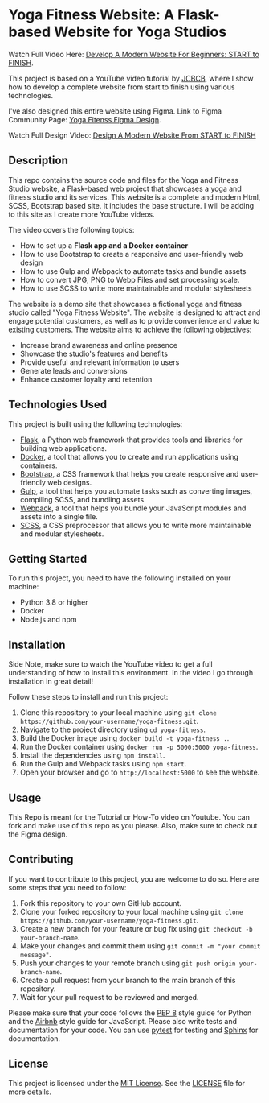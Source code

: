 <h1>Yoga Fitness Website: A Flask-based Website for Yoga Studios</h1>
<p>Watch Full Video Here: <a href="https://youtu.be/i2ids6aOFds">Develop A Modern Website For Beginners: START to FINISH</a>.</p></p>
<p>This project is based on a YouTube video tutorial by <a href="https://www.youtube.com/@JCBCB">JCBCB</a>, where I show how to develop a complete website from start to finish using various technologies. </p>
<p>I've also designed this entire website using Figma. Link to Figma Community Page: <a href="https://www.figma.com/community/file/1312500231218300214/modern-yoga-fitness-web-design">Yoga Fitenss Figma Design</a>.</p>
<p>Watch Full Design Video: <a href="https://youtu.be/ddOlMDN5O_c">Design A Modern Website From START to FINISH</a></p>

<h2>Description</h2>
<p>This repo contains the source code and files for the Yoga and Fitness Studio website, a Flask-based web project that showcases a yoga and fitness studio and its services. This website is a complete and modern Html, SCSS, Bootstrap based site. It includes the base structure. I will be adding to this site as I create more YouTube videos. </p>

<p>The video covers the following topics:</p>

<ul>
  <li>How to set up a <b>Flask app and a Docker container</b></li>
  <li>How to use Bootstrap to create a responsive and user-friendly web design</li>
  <li>How to use Gulp and Webpack to automate tasks and bundle assets</li>
  <li>How to convert JPG, PNG to Webp Files and set processing scale.</li>
  <li>How to use SCSS to write more maintainable and modular stylesheets</li>
</ul>

<p>The website is a demo site that showcases a fictional yoga and fitness studio called "Yoga Fitness Website". The website is designed to attract and engage potential customers, as well as to provide convenience and value to existing customers. The website aims to achieve the following objectives:</p>

<ul>
  <li>Increase brand awareness and online presence</li>
  <li>Showcase the studio's features and benefits</li>
  <li>Provide useful and relevant information to users</li>
  <li>Generate leads and conversions</li>
  <li>Enhance customer loyalty and retention</li>
</ul>


<h2>Technologies Used</h2>

<p>This project is built using the following technologies:</p>

<ul>
  <li><a href="https://flask.palletsprojects.com/en/2.0.x/">Flask</a>, a Python web framework that provides tools and libraries for building web applications.</li>
  <li><a href="https://www.docker.com/">Docker</a>, a tool that allows you to create and run applications using containers.</li>
  <li><a href="https://getbootstrap.com/">Bootstrap</a>, a CSS framework that helps you create responsive and user-friendly web designs.</li>
  <li><a href="https://gulpjs.com/">Gulp</a>, a tool that helps you automate tasks such as converting images, compiling SCSS, and bundling assets.</li>
  <li><a href="https://webpack.js.org/">Webpack</a>, a tool that helps you bundle your JavaScript modules and assets into a single file.</li>
  <li><a href="https://sass-lang.com/">SCSS</a>, a CSS preprocessor that allows you to write more maintainable and modular stylesheets.</li>
</ul>

<h2>Getting Started</h2>

<p>To run this project, you need to have the following installed on your machine:</p>

<ul>
  <li>Python 3.8 or higher</li>
  <li>Docker</li>
  <li>Node.js and npm</li>
</ul>

<h2>Installation</h2>
<p>Side Note, make sure to watch the YouTube video to get a full understanding of how to install this environment. In the video I go through installation in great detail!</p>
<p>Follow these steps to install and run this project:</p>

<ol>
  <li>Clone this repository to your local machine using <code>git clone https://github.com/your-username/yoga-fitness.git</code>.</li>
  <li>Navigate to the project directory using <code>cd yoga-fitness</code>.</li>
  <li>Build the Docker image using <code>docker build -t yoga-fitness .</code>.</li>
  <li>Run the Docker container using <code>docker run -p 5000:5000 yoga-fitness</code>.</li>
  <li>Install the dependencies using <code>npm install</code>.</li>
  <li>Run the Gulp and Webpack tasks using <code>npm start</code>.</li>
  <li>Open your browser and go to <code>http://localhost:5000</code> to see the website.</li>
</ol>

<h2>Usage</h2>

<p>This Repo is meant for the Tutorial or How-To video on Youtube. You can fork and make use of this repo as you please. Also, make sure to check out the Figma design. </p>

<h2>Contributing</h2>

<p>If you want to contribute to this project, you are welcome to do so. Here are some steps that you need to follow:</p>

<ol>
  <li>Fork this repository to your own GitHub account.</li>
  <li>Clone your forked repository to your local machine using <code>git clone https://github.com/your-username/yoga-fitness.git</code>.</li>
  <li>Create a new branch for your feature or bug fix using <code>git checkout -b your-branch-name</code>.</li>
  <li>Make your changes and commit them using <code>git commit -m "your commit message"</code>.</li>
  <li>Push your changes to your remote branch using <code>git push origin your-branch-name</code>.</li>
  <li>Create a pull request from your branch to the main branch of this repository.</li>
  <li>Wait for your pull request to be reviewed and merged.</li>
</ol>

<p>Please make sure that your code follows the <a href="https://www.python.org/dev/peps/pep-0008/">PEP 8</a> style guide for Python and the <a href="https://github.com/airbnb/javascript">Airbnb</a> style guide for JavaScript. Please also write tests and documentation for your code. You can use <a href="https://docs.pytest.org/en/6.2.x/">pytest</a> for testing and <a href="https://www.sphinx-doc.org/en/master/">Sphinx</a> for documentation.</p>

<h2>License</h2>

<p>This project is licensed under the <a href="https://opensource.org/licenses/MIT">MIT License</a>. See the <a href="https://github.com/your-username/yoga-fitness/blob/main/LICENSE">LICENSE</a> file for more details.</p>
